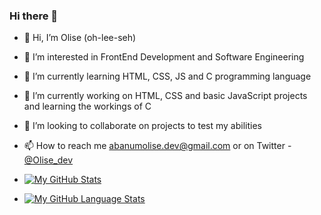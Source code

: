 ### Hi there 👋

- 👋 Hi, I’m Olise (oh-lee-seh)
- 👀 I’m interested in FrontEnd Development and Software Engineering
- 🌱 I’m currently learning HTML, CSS, JS and C programming language
- 🔭 I’m currently working on HTML, CSS and basic JavaScript projects and learning the workings of C
- 💞️ I’m looking to collaborate on projects to test my abilities
- 📫 How to reach me abanumolise.dev@gmail.com or on Twitter - [@Olise_dev](https://www.twitter.com/Olise_dev)

- [![My GitHub Stats](https://github-readme-stats.vercel.app/api/?username=Codeyenum&count_private=true&theme=tokyonight&showicons=true)]()

- [![My GitHub Language Stats](https://github-readme-stats.vercel.app/api/top-langs/?username=Codeyenum&langs_count=5&theme=tokyonight)]()
